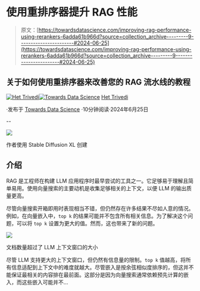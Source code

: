 # 使用重排序器提升 RAG 性能

> 原文：[https://towardsdatascience.com/improving-rag-performance-using-rerankers-6adda61b966d?source=collection_archive---------9-----------------------#2024-06-25](https://towardsdatascience.com/improving-rag-performance-using-rerankers-6adda61b966d?source=collection_archive---------9-----------------------#2024-06-25)

## 关于如何使用重排序器来改善您的 RAG 流水线的教程

[](https://medium.com/@het.trivedi05?source=post_page---byline--6adda61b966d--------------------------------)[![Het Trivedi](../Images/f6f11a66f60cacc6b553c7d1682b2fc6.png)](https://medium.com/@het.trivedi05?source=post_page---byline--6adda61b966d--------------------------------)[](https://towardsdatascience.com/?source=post_page---byline--6adda61b966d--------------------------------)[![Towards Data Science](../Images/a6ff2676ffcc0c7aad8aaf1d79379785.png)](https://towardsdatascience.com/?source=post_page---byline--6adda61b966d--------------------------------) [Het Trivedi](https://medium.com/@het.trivedi05?source=post_page---byline--6adda61b966d--------------------------------)

·发布于 [Towards Data Science](https://towardsdatascience.com/?source=post_page---byline--6adda61b966d--------------------------------) ·10分钟阅读·2024年6月25日

--

![](../Images/768d657abb899c5596fa24028e1a7b70.png)

作者使用 Stable Diffusion XL 创建

## 介绍

RAG 是工程师在构建 LLM 应用程序时最早尝试的工具之一。它足够易于理解且简单易用。使用向量搜索的主要动机是收集足够相关的上下文，以便 LLM 的输出质量更高。

尽管向量搜索开箱即用时表现相当不错，但仍然存在许多结果不尽如人意的情况。例如，在向量嵌入中，`top k` 的结果可能并不包含所有相关信息。为了解决这个问题，可以将 `top k` 设置为更大的值。然而，这也带来了新的问题。

![](../Images/a86a8eea58ba77bf1ab019498c6156ce.png)

文档数量超过了 LLM 上下文窗口的大小

尽管 LLM 支持更大的上下文窗口，但仍然有信息量的限制。`top k` 值越高，将所有信息适配到上下文中的难度就越大。尽管嵌入是按余弦相似度排序的，但这并不能保证最相关的内容排在最前面。这部分是因为向量搜索通常依赖预先计算的嵌入，而这些嵌入可能并不…
